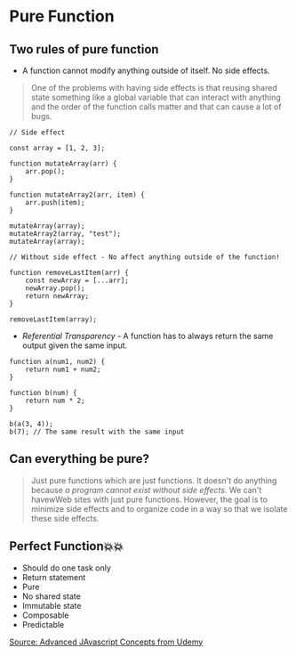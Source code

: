 Pure Function
======================

## Two rules of pure function

* A function cannot modify anything outside of itself. No side effects.
> One of the problems with having side effects is that reusing shared state something like a global variable that can interact with anything and the order of the function calls matter and that can cause a lot of bugs.

```
// Side effect

const array = [1, 2, 3];

function mutateArray(arr) {
    arr.pop(); 
}

function mutateArray2(arr, item) {
    arr.push(item);
}

mutateArray(array);
mutateArray2(array, "test");
mutateArray(array);

// Without side effect - No affect anything outside of the function!

function removeLastItem(arr) {
    const newArray = [...arr];
    newArray.pop();
    return newArray;
}

removeLastItem(array);

```

* *Referential Transparency* - A function has to always return the same output given the same input.

```
function a(num1, num2) {
    return num1 + num2;
}

function b(num) {
    return num * 2;
}

b(a(3, 4));
b(7); // The same result with the same input

```

## Can everything be pure?

> Just pure functions which are just functions. It doesn't do anything because *a program cannot exist without side effects*. We can't havewWeb sites with just pure functions. However, the goal is to minimize side effects and to organize code in a way so that we isolate these side effects.


## Perfect Function💥💥

* Should do one task only
* Return statement
* Pure
* No shared state
* Immutable state
* Composable
* Predictable

[Source: Advanced JAvascript Concepts from Udemy](udemy.com/course/advanced-javascript-concepts/)